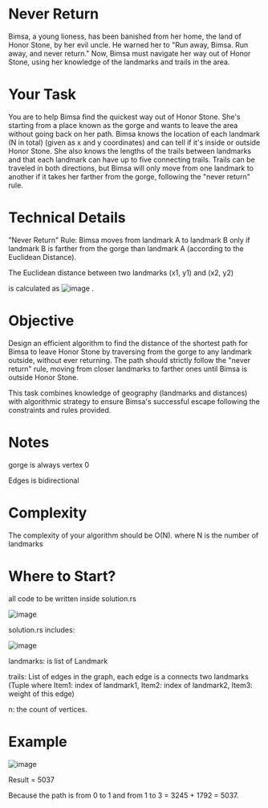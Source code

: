# Never Return
Bimsa, a young lioness, has been banished from her home, the land of Honor Stone, by her evil 
uncle. He warned her to "Run away, Bimsa. Run away, and never return." Now, Bimsa must 
navigate her way out of Honor Stone, using her knowledge of the landmarks and trails in the area.

# Your Task
You are to help Bimsa find the quickest way out of Honor Stone. She's starting from a place known as the gorge and wants to leave the area without going back on her path. Bimsa 
knows the location of each landmark (N in total) (given as x and y coordinates) and can tell if it's 
inside or outside Honor Stone. She also knows the lengths of the trails between landmarks and 
that each landmark can have up to five connecting trails. Trails can be traveled in both directions, 
but Bimsa will only move from one landmark to another if it takes her farther from the gorge, 
following the "never return" rule.

# Technical Details
"Never Return" Rule: Bimsa moves from landmark A to landmark B only if landmark B is farther from the gorge than landmark A (according to the Euclidean Distance).

The Euclidean distance between two landmarks (x1, y1) and (x2, y2) 

is calculated as 
![image](https://github.com/y0sif/never-return/assets/61329766/91b173f5-674b-4527-96c8-ccd0b560624b) .

# Objective
Design an efficient algorithm to find the distance of the shortest path for Bimsa to leave Honor Stone by traversing from the gorge to any landmark outside, without ever returning. 
The path should strictly follow the "never return" rule, moving from closer landmarks to farther ones until Bimsa is outside Honor Stone.

This task combines knowledge of geography (landmarks and distances) with algorithmic strategy to ensure Bimsa's successful escape following the constraints and rules provided.

# Notes
gorge is always vertex 0

Edges is bidirectional

# Complexity
The complexity of your algorithm should be O(N). where N is the number of landmarks

# Where to Start?
all code to be written inside solution.rs

![image](https://github.com/y0sif/never-return/assets/61329766/044f79ac-df8d-4226-bbb5-4c85934272f0)

solution.rs includes:

![image](https://github.com/y0sif/never-return/assets/61329766/d01b13c7-23aa-4fd5-9027-5a7897d9973e)

landmarks: is list of Landmark 

trails: List of edges in the graph, each edge is a connects two landmarks (Tuple where 
Item1: index of landmark1, Item2: index of landmark2, Item3: weight of this edge)

n: the count of vertices.

# Example

![image](https://github.com/y0sif/never-return/assets/61329766/92203c82-860d-45a4-b481-d0aa5e4aece9)


Result = 5037

Because the path is from 0 to 1 and from 1 to 3 = 3245 + 1792 = 5037.
